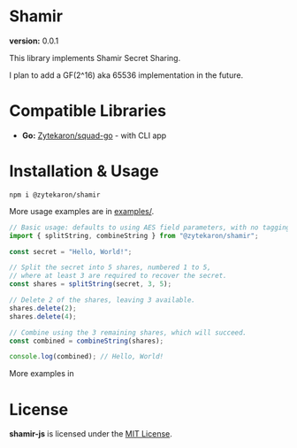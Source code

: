 # Shamir

**version:** 0.0.1

This library implements Shamir Secret Sharing.

I plan to add a GF(2^16) aka 65536 implementation in the future.

# Compatible Libraries

- **Go:** [Zytekaron/squad-go](https://github.com/Zytekaron/squad-go) - with CLI app

# Installation & Usage

```
npm i @zytekaron/shamir
```

More usage examples are in [examples/](./examples).

```ts
// Basic usage: defaults to using AES field parameters, with no tagging.
import { splitString, combineString } from "@zytekaron/shamir";

const secret = "Hello, World!";

// Split the secret into 5 shares, numbered 1 to 5,
// where at least 3 are required to recover the secret.
const shares = splitString(secret, 3, 5);

// Delete 2 of the shares, leaving 3 available.
shares.delete(2);
shares.delete(4);

// Combine using the 3 remaining shares, which will succeed.
const combined = combineString(shares);

console.log(combined); // Hello, World!
```

More examples in 

# License

**shamir-js** is licensed under the [MIT License](./LICENSE).
